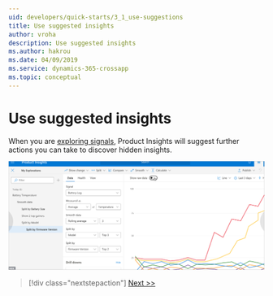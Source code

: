 ```yaml
---
uid: developers/quick-starts/3_1_use-suggestions
title: Use suggested insights
author: vroha
description: Use suggested insights
ms.author: hakrou
ms.date: 04/09/2019
ms.service: dynamics-365-crossapp
ms.topic: conceptual
---
```

# Use suggested insights

When you are [exploring signals](xref:developers/quick-starts/1_3_explore), Product Insights will suggest further actions you can take to discover hidden insights. 

![Insight](../tutorials/topn.png)

> [!div class="nextstepaction"]
> [Next >>](3_2_transform-data.md)
